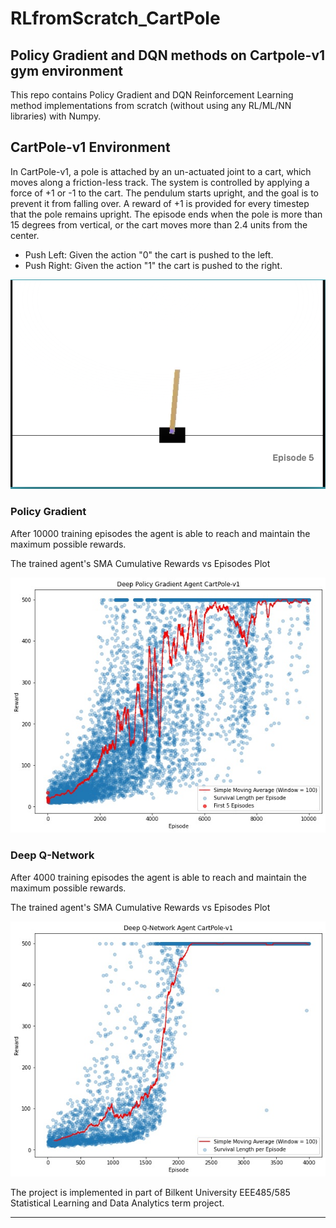 # RLfromScratch_CartPole
## Policy Gradient and DQN methods on Cartpole-v1 gym environment 


This repo contains Policy Gradient and DQN Reinforcement Learning method implementations from scratch (without using any RL/ML/NN libraries) with Numpy. 


## CartPole-v1 Environment 
In CartPole-v1, a pole is attached by an un-actuated joint to a cart, which moves along a friction-less track. The system is controlled by applying a force of +1 or -1 to the cart. The pendulum starts upright, and the goal is to prevent it from falling over. A reward of +1 is provided for every timestep that the pole remains upright. The episode ends when the pole is more than 15 degrees from vertical, or the cart moves more than 2.4 units from the center.
* Push Left: Given the action "0" the cart is pushed to the left. 
* Push Right: Given the action "1" the cart is pushed to the right.

![Screenshot](CartPole.png)

    
### Policy Gradient
After 10000 training episodes the agent is able to reach and maintain the maximum possible rewards. 

The trained agent's SMA Cumulative Rewards vs Episodes Plot 

![Screenshot](SMA_Deep_PolicyGradient.jpg)

### Deep Q-Network
After 4000 training episodes the agent is able to reach and maintain the maximum possible rewards. 

The trained agent's SMA Cumulative Rewards vs Episodes Plot 

![Screenshot](SMA_Deep_DQN.jpg)



The project is implemented in part of Bilkent University EEE485/585 Statistical Learning and Data Analytics term project.
- - - -
